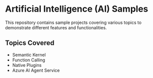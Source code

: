 # Artificial Intelligence (AI) Samples

This repository contains sample projects covering various topics to demonstrate different features and functionalities.

## Topics Covered

- Semantic Kernel
- Function Calling
- Native Plugins
- Azure AI Agent Service
